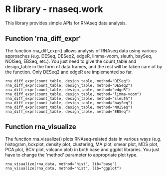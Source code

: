 # R library - rnaseq.work

This library provides simple APIs for RNAseq data analysis. 

## Function 'rna_diff_expr'

The function rna_diff_expr() allows analysis of RNAseq data using
various approaches (e.g. DESeq, DESeq2, edgeR, limma-voom, sleuth, baySeq,
NOISeq, EBSeq, etc.). You just need to give the 
count_table and design_table in the form of data frames, and the rest
will be taken care of by the function.  Only DESeq2 and edgeR are implemented
so far.

~~~~~~~~~~~~
rna_diff_expr(count_table, design_table, method="DESeq")
rna_diff_expr(count_table, design_table, method="DESeq2")
rna_diff_expr(count_table, design_table, method="edgeR")
rna_diff_expr(count_table, design_table, method="limma-voom")
rna_diff_expr(count_table, design_table, method="sleuth")
rna_diff_expr(count_table, design_table, method="baySeq")
rna_diff_expr(count_table, design_table, method="NOISeq")
rna_diff_expr(count_table, design_table, method="EBSeq")
~~~~~~~~~~~~


## Function rna_visualize

The function rna_visualize() plots RNAseq-related data in
various ways (e.g. histogram, boxplot, density plot, clustering,
MA plot, smear plot, MDS plot, PCA plot, BCV plot, volcano plot)
in both base and ggplot libraries. You just have to change
the 'method' parameter to appropriate plot type.

~~~~~~~~~~
rna_visualize(rna_data, method="hist", lib="base")
rna_visualize(rna_data, method="hist", lib="ggplot")
~~~~~~~~~~


